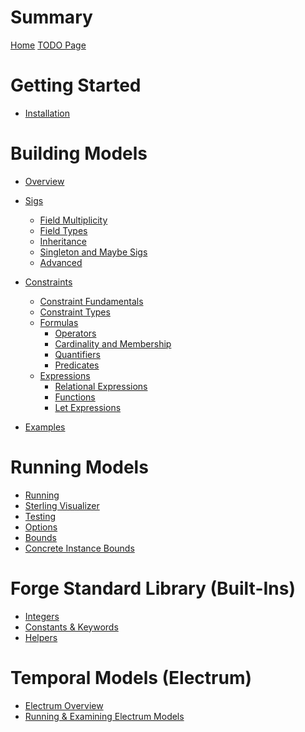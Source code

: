# Summary

[Home](./home.md)
[TODO Page](./todo.md)

# Getting Started

- [Installation](./getting-started/installation.md)

# Building Models

- [Overview](building-models/overview.md)
- [Sigs](./building-models/sigs/sigs.md)
  - [Field Multiplicity](./building-models/sigs/multiplicity.md)
  - [Field Types](./building-models/sigs/sig-types.md)
  - [Inheritance](./building-models/sigs/inheritance.md)
  - [Singleton and Maybe Sigs](./building-models/sigs/singleton-maybe-sigs.md)
  - [Advanced](./building-models/sigs/advanced.md)
- [Constraints](building-models/constraints/constraints.md)

  - [Constraint Fundamentals](building-models/constraints/constraint-fundamentals)
  - [Constraint Types](building-models/constraints/constraint-types.md)
  - [Formulas](building-models/constraints/formulas/formulas.md)
    - [Operators](building-models/constraints/formulas/operators.md)
    - [Cardinality and Membership](building-models/constraints/formulas/cardinality-membership.md)
    - [Quantifiers](building-models/constraints/formulas/quantifiers.md)
    - [Predicates](building-models/constraints/formulas/predicates.md)
  - [Expressions](building-models/constraints/expressions/expressions.md)
    - [Relational Expressions](building-models/constraints/expressions/relational-expressions.md)
    - [Functions](building-models/constraints/expressions/functions.md)
    - [Let Expressions](building-models/constraints/expressions/let-expressions.md)

- [Examples](building-models/examples.md)

# Running Models

<!-- Running -->

- [Running](./running-models/running.md)
- [Sterling Visualizer]()
- [Testing]()
- [Options]()
- [Bounds]()
- [Concrete Instance Bounds]()

# Forge Standard Library (Built-Ins)

- [Integers]()
- [Constants & Keywords]()
- [Helpers]()

# Temporal Models (Electrum)

- [Electrum Overview]()
- [Running & Examining Electrum Models]()

<!-- # Work In Progress -->

<!-- Uncategorized -->

<!-- - [Electrum]() -->

<!-- - [Constants & Keywords]()
<!-- Built-Ins -->
<!-- - [Constants]()
- [Other built-in helpers]()
- [Integers]() -->

<!-- # Unsorted -->
